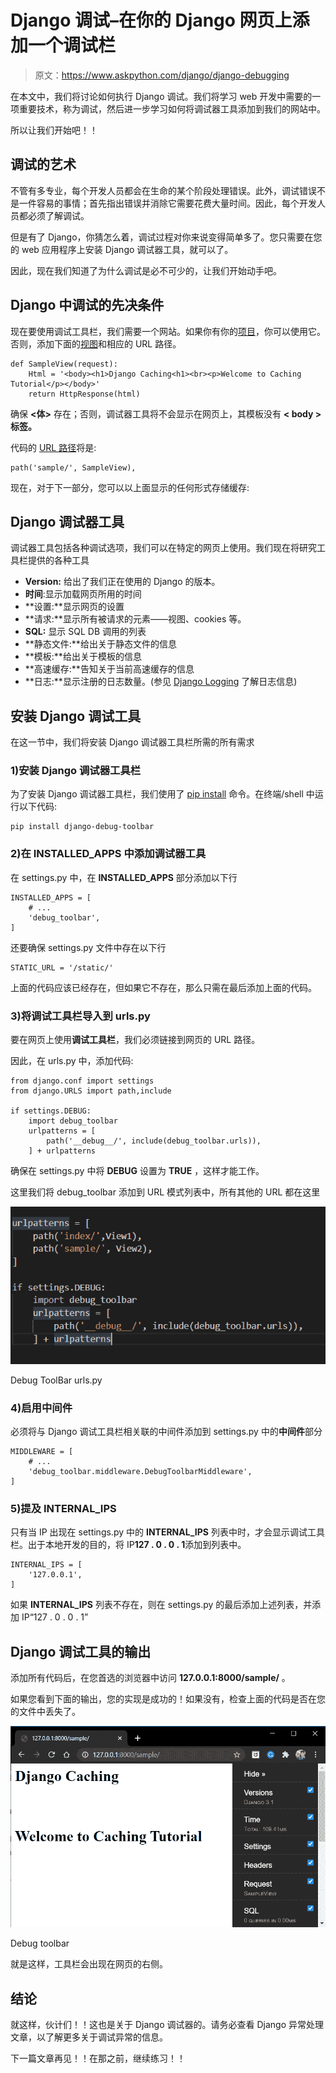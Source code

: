 # Django 调试–在你的 Django 网页上添加一个调试栏

> 原文：<https://www.askpython.com/django/django-debugging>

在本文中，我们将讨论如何执行 Django 调试。我们将学习 web 开发中需要的一项重要技术，称为调试，然后进一步学习如何将调试器工具添加到我们的网站中。

所以让我们开始吧！！

## **调试的艺术**

不管有多专业，每个开发人员都会在生命的某个阶段处理错误。此外，调试错误不是一件容易的事情；首先指出错误并消除它需要花费大量时间。因此，每个开发人员都必须了解调试。

但是有了 Django，你猜怎么着，调试过程对你来说变得简单多了。您只需要在您的 web 应用程序上安装 Django 调试器工具，就可以了。

因此，现在我们知道了为什么调试是必不可少的，让我们开始动手吧。

## Django 中调试的先决条件

现在要使用调试工具栏，我们需要一个网站。如果你有你的[项目](https://www.askpython.com/django/django-app-structure-project-structure)，你可以使用它。否则，添加下面的[视图](https://www.askpython.com/django/django-views)和相应的 URL 路径。

```
def SampleView(request):
    Html = '<body><h1>Django Caching<h1><br><p>Welcome to Caching Tutorial</p></body>'
    return HttpResponse(html)

```

确保 **<体>** 存在；否则，调试器工具将不会显示在网页上，其模板没有 **< body >标签。**

代码的 [URL 路径](https://www.askpython.com/django/django-url-mapping)将是:

```
path('sample/', SampleView),

```

现在，对于下一部分，您可以以上面显示的任何形式存储缓存:

## Django 调试器工具

调试器工具包括各种调试选项，我们可以在特定的网页上使用。我们现在将研究工具栏提供的各种工具

*   **Version:** 给出了我们正在使用的 Django 的版本。
*   **时间**:显示加载网页所用的时间
*   **设置:**显示网页的设置
*   **请求:**显示所有被请求的元素——视图、cookies 等。
*   **SQL:** 显示 SQL DB 调用的列表
*   **静态文件:**给出关于静态文件的信息
*   **模板:**给出关于模板的信息
*   **高速缓存:**告知关于当前高速缓存的信息
*   **日志:**显示注册的日志数量。(参见 [Django Logging](https://www.askpython.com/django/django-logging) 了解日志信息)

## **安装 Django 调试工具**

在这一节中，我们将安装 Django 调试器工具栏所需的所有需求

### 1)安装 Django 调试器工具栏

为了安装 Django 调试器工具栏，我们使用了 [pip install](https://www.askpython.com/python-modules/python-pip) 命令。在终端/shell 中运行以下代码:

```
pip install django-debug-toolbar

```

### 2)在 INSTALLED_APPS 中添加调试器工具

在 settings.py 中，在 **INSTALLED_APPS** 部分添加以下行

```
INSTALLED_APPS = [
    # ...
    'debug_toolbar',
]

```

还要确保 settings.py 文件中存在以下行

```
STATIC_URL = '/static/'

```

上面的代码应该已经存在，但如果它不存在，那么只需在最后添加上面的代码。

### 3)将调试工具栏导入到 urls.py

要在网页上使用**调试工具栏**，我们必须链接到网页的 URL 路径。

因此，在 urls.py 中，添加代码:

```
from django.conf import settings
from django.URLS import path,include

if settings.DEBUG:
    import debug_toolbar
    urlpatterns = [
        path('__debug__/', include(debug_toolbar.urls)),
    ] + urlpatterns

```

确保在 settings.py 中将 **DEBUG** 设置为 **TRUE** ，这样才能工作。

这里我们将 debug_toolbar 添加到 URL 模式列表中，所有其他的 URL 都在这里

![Debug ToolBar urls.py](img/2757dcb8ab048f23b01d900058690f54.png)

Debug ToolBar urls.py

### 4)启用中间件

必须将与 Django 调试工具栏相关联的中间件添加到 settings.py 中的**中间件**部分

```
MIDDLEWARE = [
    # ...
    'debug_toolbar.middleware.DebugToolbarMiddleware',
]

```

### 5)提及 INTERNAL_IPS

只有当 IP 出现在 settings.py 中的 **INTERNAL_IPS** 列表中时，才会显示调试工具栏。出于本地开发的目的，将 IP**127 . 0 . 0 . 1**添加到列表中。

```
INTERNAL_IPS = [
    '127.0.0.1',
]

```

如果 **INTERNAL_IPS** 列表不存在，则在 settings.py 的最后添加上述列表，并添加 IP“127 . 0 . 0 . 1”

## **Django 调试工具的输出**

添加所有代码后，在您首选的浏览器中访问 **127.0.0.1:8000/sample/** 。

如果您看到下面的输出，您的实现是成功的！如果没有，检查上面的代码是否在您的文件中丢失了。

![Debug toolbar](img/201d83545a13b064498310687a50ad00.png)

Debug toolbar

就是这样，工具栏会出现在网页的右侧。

## **结论**

就这样，伙计们！！这也是关于 Django 调试器的。请务必查看 Django 异常处理文章，以了解更多关于调试异常的信息。

下一篇文章再见！！在那之前，继续练习！！
